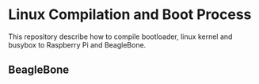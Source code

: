 # Linux Compilation and Boot Process
This repository describe how to compile bootloader, linux kernel and busybox to Raspberry Pi and BeagleBone.

## BeagleBone
